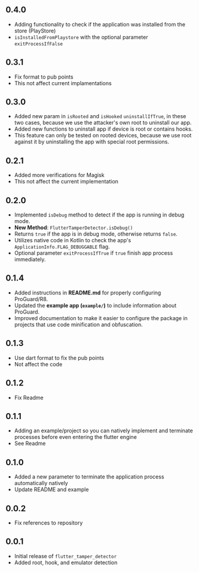 ## 0.4.0
* Adding functionality to check if the application was installed from the store (PlayStore)
* `isInstalledFromPlaystore` with the optional parameter `exitProcessIfFalse`

## 0.3.1
* Fix format to pub points
* This not affect current implamentations

## 0.3.0
* Added new param in `isRooted` and `isHooked` `uninstallIfTrue`, in these two cases, because we use the attacker's own root to uninstall our app.
* Added new functions to uninstall app if device is root or contains hooks.
* This feature can only be tested on rooted devices, because we use root against it by uninstalling the app with special root permissions.

## 0.2.1
* Added more verifications for Magisk
* This not affect the current implementation

## 0.2.0
* Implemented `isDebug` method to detect if the app is running in debug mode.
* **New Method**: `FlutterTamperDetector.isDebug()`
* Returns `true` if the app is in debug mode, otherwise returns `false`.
* Utilizes native code in Kotlin to check the app's `ApplicationInfo.FLAG_DEBUGGABLE` flag.
* Optional parameter `exitProcessIfTrue` if `true` finish app process immediately.

## 0.1.4 
* Added instructions in **README.md** for properly configuring ProGuard/R8.  
* Updated the **example app (`example/`)** to include information about ProGuard.  
* Improved documentation to make it easier to configure the package in projects that use code minification and obfuscation.  

## 0.1.3
* Use dart format to fix the pub points
* Not affect the code

## 0.1.2
* Fix Readme

## 0.1.1
* Adding an example/project so you can natively implement and terminate processes before even entering the flutter engine
* See Readme

## 0.1.0
* Added a new parameter to terminate the application process automatically natively
* Update README and example

## 0.0.2
* Fix references to repository

## 0.0.1

* Initial release of `flutter_tamper_detector`
* Added root, hook, and emulator detection
